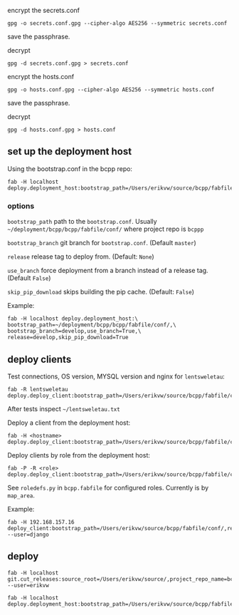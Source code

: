 
encrypt the secrets.conf

    gpg -o secrets.conf.gpg --cipher-algo AES256 --symmetric secrets.conf
    
save the passphrase.

decrypt

    gpg -d secrets.conf.gpg > secrets.conf
    
encrypt the hosts.conf

    gpg -o hosts.conf.gpg --cipher-algo AES256 --symmetric hosts.conf
    
save the passphrase.

decrypt

    gpg -d hosts.conf.gpg > hosts.conf
    
    
## set up the deployment host

Using the bootstrap.conf in the bcpp repo:
    
    fab -H localhost deploy.deployment_host:bootstrap_path=/Users/erikvw/source/bcpp/fabfile/conf/
    
### options

`bootstrap_path` path to the `bootstrap.conf`. Usually `~/deployment/bcpp/bcpp/fabfile/conf/` where project repo is `bcppp`

`bootstrap_branch` git branch for `bootstrap.conf`. (Default `master`)

`release` release tag to deploy from. (Default: `None`)

`use_branch` force deployment from a branch instead of a release tag. (Default `False`)

`skip_pip_download` skips building the pip cache. (Default: `False`)

Example:
 
    fab -H localhost deploy.deployment_host:\
    bootstrap_path=~/deployment/bcpp/bcpp/fabfile/conf/,\
    bootstrap_branch=develop,use_branch=True,\
    release=develop,skip_pip_download=True

## deploy clients

Test connections, OS version, MYSQL version and nginx for `lentsweletau`:

    fab -R lentsweletau deploy.deploy_client:bootstrap_path=/Users/erikvw/source/bcpp/fabfile/conf/

After tests inspect `~/lentsweletau.txt`

Deploy a client from the deployment host:

    fab -H <hostname> deploy.deploy_client:bootstrap_path=/Users/erikvw/source/bcpp/fabfile/conf/

Deploy clients by role from the deployment host:
 
    fab -P -R <role> deploy.deploy_client:bootstrap_path=/Users/erikvw/source/bcpp/fabfile/conf/

See `roledefs.py` in `bcpp.fabfile` for configured roles. Currently is by `map_area`.


Example:

    fab -H 192.168.157.16 deploy_client:bootstrap_path=/Users/erikvw/source/bcpp/fabfile/conf/,release=develop,bootstrap_branch=develop,map_area=lentsweletau --user=django

    
    
## deploy

    fab -H localhost git.cut_releases:source_root=/Users/erikvw/source/,project_repo_name=bcpp,requirements_file=requirements_production.txt --user=erikvw

    fab -H localhost deploy.deployment_host:bootstrap_path=/Users/erikvw/source/bcpp/fabfile/conf/,release=0.1.13

    
